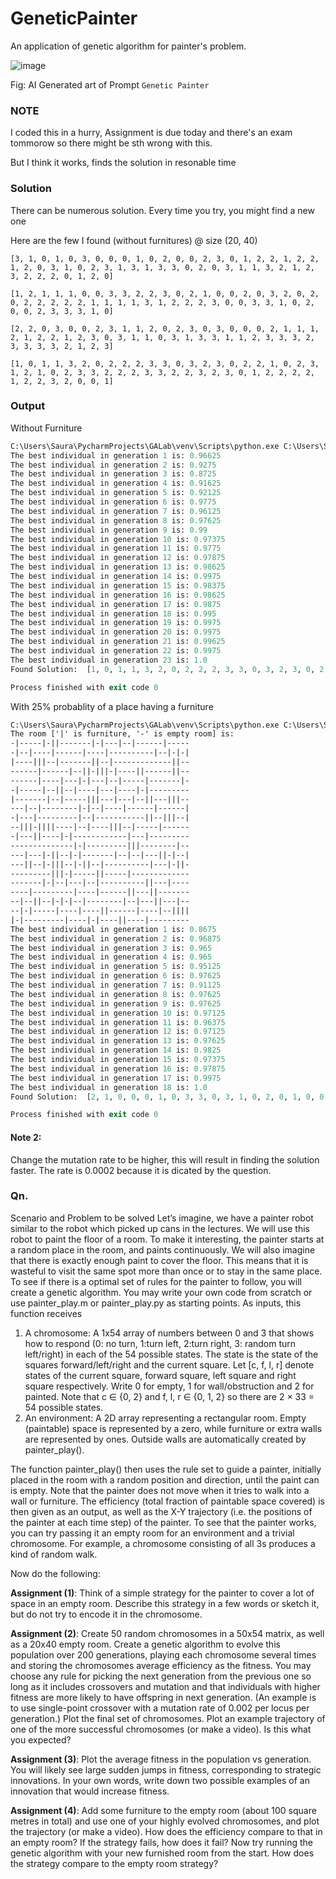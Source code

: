 # GeneticPainter
An application of genetic algorithm for painter's problem.

![image](https://user-images.githubusercontent.com/69170305/227861668-fdec49f4-4276-4e0e-8f3a-6eb2a4e13343.png)

Fig: AI Generated art of Prompt `Genetic Painter`

### NOTE
I coded this in a hurry, Assignment is due today and there's an exam tommorow so there might be sth wrong with this.

But I think it works, finds the solution in resonable time

### Solution
There can be numerous solution. Every time you try, you might find a new one

Here are the few I found (without furnitures) @ size (20, 40)
```
[3, 1, 0, 1, 0, 3, 0, 0, 0, 1, 0, 2, 0, 0, 2, 3, 0, 1, 2, 2, 1, 2, 2, 1, 2, 0, 3, 1, 0, 2, 3, 1, 3, 1, 3, 3, 0, 2, 0, 3, 1, 1, 3, 2, 1, 2, 3, 2, 2, 2, 0, 1, 2, 0]
```

```
[1, 2, 1, 1, 1, 0, 0, 3, 3, 2, 2, 3, 0, 2, 1, 0, 0, 2, 0, 3, 2, 0, 2, 0, 2, 2, 2, 2, 2, 1, 1, 1, 1, 3, 1, 2, 2, 2, 3, 0, 0, 3, 3, 1, 0, 2, 0, 0, 2, 3, 3, 3, 1, 0]
```

```
[2, 2, 0, 3, 0, 0, 2, 3, 1, 1, 2, 0, 2, 3, 0, 3, 0, 0, 0, 2, 1, 1, 1, 2, 1, 2, 2, 1, 2, 3, 0, 3, 1, 1, 0, 3, 1, 3, 3, 1, 1, 2, 3, 3, 3, 2, 3, 3, 3, 3, 2, 1, 2, 3]
```

```
[1, 0, 1, 1, 3, 2, 0, 2, 2, 2, 3, 3, 0, 3, 2, 3, 0, 2, 2, 1, 0, 2, 3, 1, 2, 1, 0, 2, 3, 3, 2, 2, 2, 3, 3, 2, 2, 3, 2, 3, 0, 1, 2, 2, 2, 2, 1, 2, 2, 3, 2, 0, 0, 1]
```

### Output
Without Furniture
```ps
C:\Users\Saura\PycharmProjects\GALab\venv\Scripts\python.exe C:\Users\Saura\PycharmProjects\GALab\main.py 
The best individual in generation 1 is: 0.96625
The best individual in generation 2 is: 0.9275
The best individual in generation 3 is: 0.8725
The best individual in generation 4 is: 0.91625
The best individual in generation 5 is: 0.92125
The best individual in generation 6 is: 0.9775
The best individual in generation 7 is: 0.96125
The best individual in generation 8 is: 0.97625
The best individual in generation 9 is: 0.99
The best individual in generation 10 is: 0.97375
The best individual in generation 11 is: 0.9775
The best individual in generation 12 is: 0.97875
The best individual in generation 13 is: 0.98625
The best individual in generation 14 is: 0.9975
The best individual in generation 15 is: 0.98375
The best individual in generation 16 is: 0.98625
The best individual in generation 17 is: 0.9875
The best individual in generation 18 is: 0.995
The best individual in generation 19 is: 0.9975
The best individual in generation 20 is: 0.9975
The best individual in generation 21 is: 0.99625
The best individual in generation 22 is: 0.9975
The best individual in generation 23 is: 1.0
Found Solution:  [1, 0, 1, 1, 3, 2, 0, 2, 2, 2, 3, 3, 0, 3, 2, 3, 0, 2, 2, 1, 0, 2, 3, 1, 2, 1, 0, 2, 3, 3, 2, 2, 2, 3, 3, 2, 2, 3, 2, 3, 0, 1, 2, 2, 2, 2, 1, 2, 2, 3, 2, 0, 0, 1]

Process finished with exit code 0
```

With 25% probablity of a place having a furniture
```ps
C:\Users\Saura\PycharmProjects\GALab\venv\Scripts\python.exe C:\Users\Saura\PycharmProjects\GALab\main.py 
The room ['|' is furniture, '-' is empty room] is: 
-|-----|-||-------|-|---|--|------|-----
-|--|----|------|----|----------|--|-|-|
|----|||--|-------||--|-------------||--
------|------|--||-|||-|----||------||--
------|----|---|-|---|--|-----|-------|-
-|-----|--||--|----|---|----|-|---------
|-------|--|-----|||---|---|--||---|||--
---|--|--------|-|--|----|------|------|
-|---|---------|--|-----------||--|||--|
--|||-||||----|--|----|||--|-----|------
-|---||----|-|------------|---|---------
--------------|-|---------|||--------|--
---|---|-||--|-|-------|--|--|---||-|--|
---||--|-|||--|-||--|----------|---|-||-
---------|||-|-----||-----|-------------
-------|-|--|---|--|----------||---|----
----|---------|----|------||---||-------
--|--||--|-|-|--|--------|--|---||---|--
--|-|-----|----|----||------|----|--||||
|-|---------|----|-|----||----|---------
The best individual in generation 1 is: 0.8675
The best individual in generation 2 is: 0.96875
The best individual in generation 3 is: 0.965
The best individual in generation 4 is: 0.965
The best individual in generation 5 is: 0.95125
The best individual in generation 6 is: 0.97625
The best individual in generation 7 is: 0.91125
The best individual in generation 8 is: 0.97625
The best individual in generation 9 is: 0.97625
The best individual in generation 10 is: 0.97125
The best individual in generation 11 is: 0.96375
The best individual in generation 12 is: 0.97125
The best individual in generation 13 is: 0.97625
The best individual in generation 14 is: 0.9825
The best individual in generation 15 is: 0.97375
The best individual in generation 16 is: 0.97875
The best individual in generation 17 is: 0.9975
The best individual in generation 18 is: 1.0
Found Solution:  [2, 1, 0, 0, 0, 1, 0, 3, 3, 0, 3, 1, 0, 2, 0, 1, 0, 0, 1, 0, 0, 2, 3, 1, 2, 3, 3, 0, 1, 2, 3, 0, 3, 2, 3, 2, 1, 0, 3, 3, 1, 1, 3, 2, 1, 1, 1, 2, 0, 3, 1, 3, 1, 0]

Process finished with exit code 0
```

#### Note 2:
Change the mutation rate to be higher, this will result in finding the solution faster. The rate is 0.0002 because it is dicated by the question. 

### Qn.
Scenario and Problem to be solved
Let’s imagine, we have a painter robot similar to the robot which picked up cans in the lectures.
We will use this robot to paint the floor of a room. To make it interesting, the painter starts at a
random place in the room, and paints continuously. We will also imagine that there is exactly
enough paint to cover the floor. This means that it is wasteful to visit the same spot more than
once or to stay in the same place. To see if there is a optimal set of rules for the painter to follow,
you will create a genetic algorithm. You may write your own code from scratch or use
painter_play.m or painter_play.py as starting points.
As inputs, this function receives
1. A chromosome: A 1x54 array of numbers between 0 and 3 that shows how to respond
(0: no turn, 1:turn left, 2:turn right, 3: random turn left/right) in each of the 54 possible
states. The state is the state of the squares forward/left/right and the current square. Let
[c, f, l, r] denote states of the current square, forward square, left square and right square
respectively. Write 0 for empty, 1 for wall/obstruction and 2 for painted.
Note that c ∈ {0, 2} and f, l, r ∈ {0, 1, 2} so there are 2 × 33 = 54 possible states.
2. An environment: A 2D array representing a rectangular room. Empty (paintable) space is
represented by a zero, while furniture or extra walls are represented by ones. Outside
walls are automatically created by painter_play().

The function painter_play() then uses the rule set to guide a painter, initially placed in the room
with a random position and direction, until the paint can is empty. Note that the painter does not
move when it tries to walk into a wall or furniture. The efficiency (total fraction of paintable
space covered) is then given as an output, as well as the X-Y trajectory (i.e. the positions of the
painter at each time step) of the painter. To see that the painter works, you can try passing it an
empty room for an environment and a trivial chromosome. For example, a chromosome
consisting of all 3s produces a kind of random walk. 

Now do the following:

**Assignment (1)**: Think of a simple strategy for the painter to cover a lot of space in an empty
room. Describe this strategy in a few words or sketch it, but do not try to encode it in the
chromosome.

**Assignment (2)**: Create 50 random chromosomes in a 50x54 matrix, as well as a 20x40 empty
room. Create a genetic algorithm to evolve this population over 200 generations, playing each
chromosome several times and storing the chromosomes average efficiency as the fitness.
You may choose any rule for picking the next generation from the previous one so long as it
includes crossovers and mutation and that individuals with higher fitness are more likely to have
offspring in next generation. (An example is to use single-point crossover with a mutation rate of
0.002 per locus per generation.) Plot the final set of chromosomes. Plot an example trajectory of
one of the more successful chromosomes (or make a video). Is this what you expected?

**Assignment (3)**: Plot the average fitness in the population vs generation. You will likely see
large sudden jumps in fitness, corresponding to strategic innovations. In your own words, write
down two possible examples of an innovation that would increase fitness.

**Assignment (4)**: Add some furniture to the empty room (about 100 square metres in total) and
use one of your highly evolved chromosomes, and plot the trajectory (or make a video). How
does the efficiency compare to that in an empty room? If the strategy fails, how does it fail? Now
try running the genetic algorithm with your new furnished room from the start. How does the
strategy compare to the empty room strategy?
